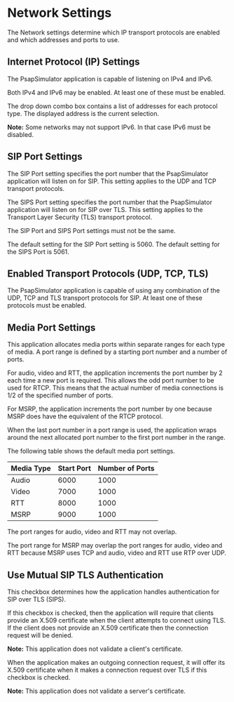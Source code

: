# Network Settings
The Network settings determine which IP transport protocols are enabled and which addresses and ports to use.

## Internet Protocol (IP) Settings
The PsapSimulator application is capable of listening on IPv4 and IPv6.

Both IPv4 and IPv6 may be enabled. At least one of these must be enabled.

The drop down combo box contains a list of addresses for each protocol type. The displayed address is the current selection.

**Note:** Some networks may not support IPv6. In that case IPv6 must be disabled.

## SIP Port Settings
The SIP Port setting specifies the port number that the PsapSimulator application will listen on for SIP. This setting applies to the UDP and TCP transport protocols.

The SIPS Port setting specifies the port number that the PsapSimulator application will listen on for SIP over TLS. This setting applies to the Transport Layer Security (TLS) transport protocol.

The SIP Port and SIPS Port settings must not be the same.

The default setting for the SIP Port setting is 5060. The default setting for the SIPS Port is 5061.

## Enabled Transport Protocols (UDP, TCP, TLS)
The PsapSimulator application is capable of using any combination of the UDP, TCP and TLS transport protocols for SIP. At least one of these protocols must be enabled.

## Media Port Settings
This application allocates media ports within separate ranges for each type of media. A port range is defined by a starting port number and a number of ports.

For audio, video and RTT, the application increments the port number by 2 each time a new port is required. This allows the odd port number to be used for RTCP. This means that the actual number of media connections is 1/2 of the specified number of ports.

For MSRP, the application increments the port number by one because MSRP does have the equivalent of the RTCP protocol.

When the last port number in a port range is used, the application wraps around the next allocated port number to the first port number in the range.

The following table shows the default media port settings.

| Media Type | Start Port | Number of Ports |
|------------|------------|-----------------|
| Audio      | 6000       | 1000 |
| Video      | 7000       | 1000 |
| RTT        | 8000       | 1000 |
| MSRP       | 9000       | 1000 |

The port ranges for audio, video and RTT may not overlap.

The port range for MSRP may overlap the port ranges for audio, video and RTT because MSRP uses TCP and audio, video and RTT use RTP over UDP.

## Use Mutual SIP TLS Authentication
This checkbox determines how the application handles authentication for SIP over TLS (SIPS).

If this checkbox is checked, then the application will require that clients provide an X.509 certificate when the client attempts to connect using TLS. If the client does not provide an X.509 certificate then the connection request will be denied.

**Note:** This application does not validate a client's certificate.

When the application makes an outgoing connection request, it will offer its X.509 certificate when it makes a connection request over TLS if this checkbox is checked.

**Note:** This application does not validate a server's certificate.
